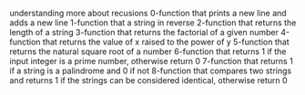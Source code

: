 understanding more about recusions
0-function that prints a new line and adds a new line
1-function that  a string in reverse 
2-function that returns the length of a string
3-function that returns the factorial of a given number
4-function that returns the value of x raised to the power of y
5-function that returns the natural square root of a number
6-function that returns 1 if the input integer is a prime number, otherwise return 0
7-function that returns 1 if a string is a palindrome and 0 if not
8-function that compares two strings and returns 1 if the strings can be considered identical, otherwise return 0
